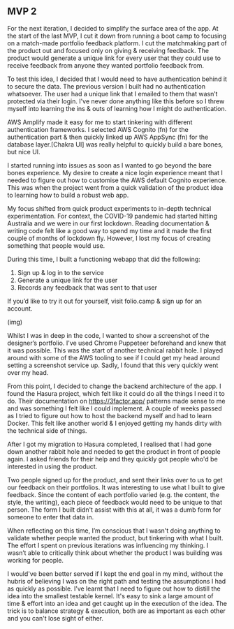 ## MVP 2

For the next iteration, I decided to simplify the surface area of the app. At the start of the last MVP, I cut it down from running a boot camp to focusing on a match-made portfolio feedback platform. I cut the matchmaking part of the product out and focused only on giving & receiving feedback. The product would generate a unique link for every user that they could use to receive feedback from anyone they wanted portfolio feedback from. 

To test this idea, I decided that I would need to have authentication behind it to secure the data. The previous version I built had no authentication whatsoever. The user had a unique link that I emailed to them that wasn’t protected via their login. I've never done anything like this before so I threw myself into learning the ins & outs of learning how I might do authentication.

AWS Amplify made it easy for me to start tinkering with different authentication frameworks. I selected AWS Cognito (fn) for the authentication part & then quickly linked up AWS AppSync (fn) for the database layer.[Chakra UI] was really helpful to quickly build a bare bones, but nice UI.

I started running into issues as soon as I wanted to go beyond the bare bones experience. My desire to create a nice login experience meant that I needed to figure out how to customise the AWS default Cognito experience. This was when the project went from a quick validation of the product idea to learning how to build a robust web app. 

My focus shifted from quick product experiments to in-depth technical experimentation. For context, the COVID-19 pandemic had started hitting Australia and we were in our first lockdown. Reading documentation & writing code felt like a good way to spend my time and it made the first couple of months of lockdown fly. However, I lost my focus of creating something that people would use.

During this time, I built a functioning webapp that did the following:
1. Sign up & log in to the service
2. Generate a unique link for the user
3. Records any feedback that was sent to that user

If you’d like to try it out for yourself, visit folio.camp & sign up for an account.

(img)

Whilst I was in deep in the code, I wanted to show a screenshot of the designer’s portfolio. I've used Chrome Puppeteer beforehand and knew that it was possible. This was the start of another technical rabbit hole. I played around with some of the AWS tooling to see if I could get my head around setting a screenshot service up. Sadly, I found that this very quickly went over my head.

From this point, I decided to change the backend architecture of the app. I found the Hasura project, which felt like it could do all the things I need it to do. Their documentation on https://3factor.app/ patterns made sense to me and was something I felt like I could implement. A couple of weeks passed as I tried to figure out how to host the backend myself and had to learn Docker. This felt like another world & I enjoyed getting my hands dirty with the technical side of things.

After I got my migration to Hasura completed, I realised that I had gone down another rabbit hole and needed to get the product in front of people again. I asked friends for their help and they quickly got people who'd be interested in using the product.  

Two people signed up for the product, and sent their links over to us to get our feedback on their portfolios. It was interesting to use what I built to give feedback. Since the content of each portfolio varied (e.g. the content, the style, the writing), each piece of feedback would need to be unique to that person. The form I built didn't assist with this at all, it was a dumb form for someone to enter that data in. 

When reflecting on this time, I’m conscious that I wasn't doing anything to validate whether people wanted the product, but tinkering with what I built. The effort I spent on previous iterations was influencing my thinking. I wasn’t able to critically think about whether the product I was building was working for people. 

I would've been better served if I kept the end goal in my mind, without the hubris of believing I was on the right path and testing the assumptions I had as quickly as possible. I’ve learnt that I need to figure out how to distill the idea into the smallest testable kernel. It's easy to sink a large amount of time & effort into an idea and get caught up in the execution of the idea. The trick is to balance strategy & execution, both are as important as each other and you can't lose sight of either.